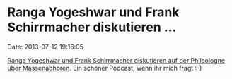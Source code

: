 Ranga Yogeshwar und Frank Schirrmacher diskutieren \...
=======================================================

Date: 2013-07-12 19:16:05

[Ranga Yogeshwar und Frank Schirrmacher diskutieren auf der Philcologne
über
Massenabhören](http://www.wdr5.de/sendungen/wdr5-spezial/s/d/10.07.2013-20.05.html).
Ein schöner Podcast, wenn ihr mich fragt :-)
